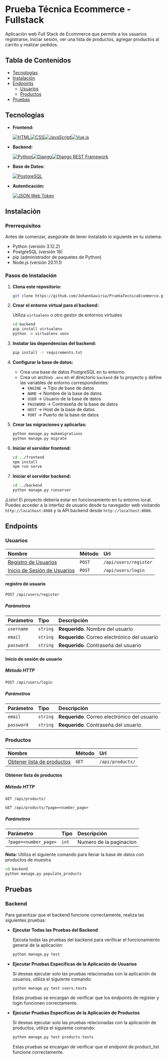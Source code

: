 # Prueba Técnica Ecommerce - Fullstack

Aplicación web Full Stack de Ecommerce que permite a los usuarios registrarse, iniciar sesión, ver una lista de productos, agregar productos al carrito y realizar pedidos.

## Tabla de Contenidos

- [Tecnologías](#tecnologías)
- [Instalación](#instalación)
- [Endpoints](#endpoints)
    - [Usuarios](#usuarios)
    - [Productos](#productos)
- [Pruebas](#pruebas)

## Tecnologías

- **Frontend:**

    [![HTML](https://img.shields.io/badge/HTML5-E34F26?style=for-the-badge&logo=html5&logoColor=white)](https://developer.mozilla.org/es/docs/Web/HTML)[![CSS](https://img.shields.io/badge/CSS3-1572B6?style=for-the-badge&logo=css3&logoColor=white)](https://developer.mozilla.org/es/docs/Web/CSS)[![JavaScript](https://img.shields.io/badge/JavaScript-F7DF1E?style=for-the-badge&logo=javascript&logoColor=black)](https://developer.mozilla.org/es/docs/Web/JavaScript)[![Vue.js](https://img.shields.io/badge/Vue.js-4FC08D?style=for-the-badge&logo=vue.js&logoColor=white)](https://vuejs.org/)

- **Backend:**

    [![Python](https://img.shields.io/badge/Python-3776AB?style=for-the-badge&logo=python&logoColor=white)](https://www.python.org/)[![Django](https://img.shields.io/badge/Django-092E20?style=for-the-badge&logo=django&logoColor=white)](https://docs.djangoproject.com/en/5.0/)[![Django REST Framework](https://img.shields.io/badge/Django%20REST%20Framework-0082C9?style=for-the-badge&logo=django&logoColor=white)](https://www.django-rest-framework.org/)

- **Base de Datos:**

    [![PostgreSQL](https://img.shields.io/badge/PostgreSQL-4169E1?style=for-the-badge&logo=postgresql&logoColor=white)](https://www.postgresql.org/docs/)

- **Autenticación:**

    [![JSON Web Token](https://img.shields.io/badge/JSON%20Web%20Token-000000?style=for-the-badge&logo=json-web-tokens&logoColor=white)](https://jwt.io/)

## Instalación

### Prerrequisitos

Antes de comenzar, asegúrate de tener instalado lo siguiente en tu sistema:

- Python (versión 3.12.2)
- PostgreSQL (versión 16)
- pip (administrador de paquetes de Python)
- Node.js (versión 20.11.1)

### Pasos de Instalación

1. **Clona este repositorio:**

    ```bash
    git clone https://github.com/JohannGaviria/PruebaTecnicaEcommerce.git
    ```

2. **Crear el entorno virtual para el backend:**

    Utiliza `virtualenv` o otro gestor de entornos virtuales

    ```bash
    cd backend
    pip install virtualenv
    python -m virtualenv venv
    ```

3. **Instalar las dependencias del backend:**

    ```bash
    pip install -r requirements.txt
    ```

4. **Configurar la base de datos:**

    - Crea una base de datos PostgreSQL en tu entorno.
    - Crea un archivo `.env` en el directorio `backend` de tu proyecto y define las variables de entorno correspondientes:
        - `ENGINE` -> Tipo de base de datos
        - `NAME` -> Nombre de la base de datos
        - `USER` -> Usuario de la base de datos
        - `PASSWORD` -> Contraseña de la base de datos
        - `HOST` -> Host de la base de datos
        - `PORT` -> Puerto de la base de datos

5. **Crear las migraciones y aplicarlas:**

    ```bash
    python manage.py makemigrations
    python manage.py migrate
    ```

6. **Iniciar el servidor frontend:**

    ```bash
    cd ../frontend
    npm install
    npm run serve
    ```

7. **Iniciar el servidor backend:**

    ```bash
    cd ../backend
    python manage.py runserver
    ```

¡Listo! El proyecto debería estar en funcionamiento en tu entorno local. Puedes acceder a la interfaz de usuario desde tu navegador web visitando `http://localhost:8080` y la API backend desde `http://localhost:8000`.

## Endpoints

### Usuarios

| Nombre | Método | Url |
|:------ | :----- | :-- |
| [Registro de Usuarios](#registro-de-usuario) | `POST` | `/api/users/register` |
| [Inicio de Sesión de Usuarios](#inicio-de-sesión-de-usuario) | `POST` | `/api/users/login` |

#### registro de usuario

```http
POST /api/users/register
```

##### Parámetros

| Parámetro | Tipo     | Descripción                |
| :-------- | :------- | :------------------------- |
| `username` | `string` | **Requerido**. Nombre del usuario |
| `email` | `string` | **Requerido**.  Correo electrónico del usuario |
| `password` | `string` | **Requerido**. Contraseña del usuario |

#### Inicio de sesión de usuario

##### Método HTTP

```http
POST /api/users/login
```

##### Parámetros

| Parámetro | Tipo     | Descripción                |
| :-------- | :------- | :------------------------- |
| `email` | `string` | **Requerido**.  Correo electrónico del usuario |
| `password` | `string` | **Requerido**. Contraseña del usuario |

### Productos

| Nombre | Método | Url |
|:------ | :----- | :-- |
| [Obtener lista de productos](#obtener-productos) | `GET` | `/api/products/` |

#### Obtener lista de productos

##### Método HTTP

```http
GET /api/products/

GET /api/products/?page=<number_page>
```

##### Parámetros

| Parámetro | Tipo     | Descripción                |
| :-------- | :------- | :------------------------- |
| `?page=<number_page>` | `int` | Numero de la paginacion |

**Nota:** Utiliza el siguiente comando para llenar la base de datos con productos de muestra

```bash
cd backend
python manage.py populate_products
```

## Pruebas

### Backend

Para garantizar que el backend funcione correctamente, realiza las siguientes pruebas:

- **Ejecutar Todas las Pruebas del Backend**

    Ejecuta todas las pruebas del backend para verificar el funcionamiento general de la aplicación:

    ```bash
    python manage.py test
    ```

- **Ejecutar Pruebas Específicas de la Aplicación de Usuarios**

    Si deseas ejecutar solo las pruebas relacionadas con la aplicación de usuarios, utiliza el siguiente comando:

    ```bash
    python manage.py test users.tests
    ```

    Estas pruebas se encargan de verificar que los endpoints de register y login funcionen correctamente.

- **Ejecutar Pruebas Especificas de la Aplicación de Productos**

    Si deseas ejecutar solo las pruebas relacionadas con la aplicación de productos, utiliza el siguiente comando:

    ```bash
    python manage.py test products.tests
    ```

    Estas pruebas se encargan de verificar que el endpoint de product_list funcione correctamente.
